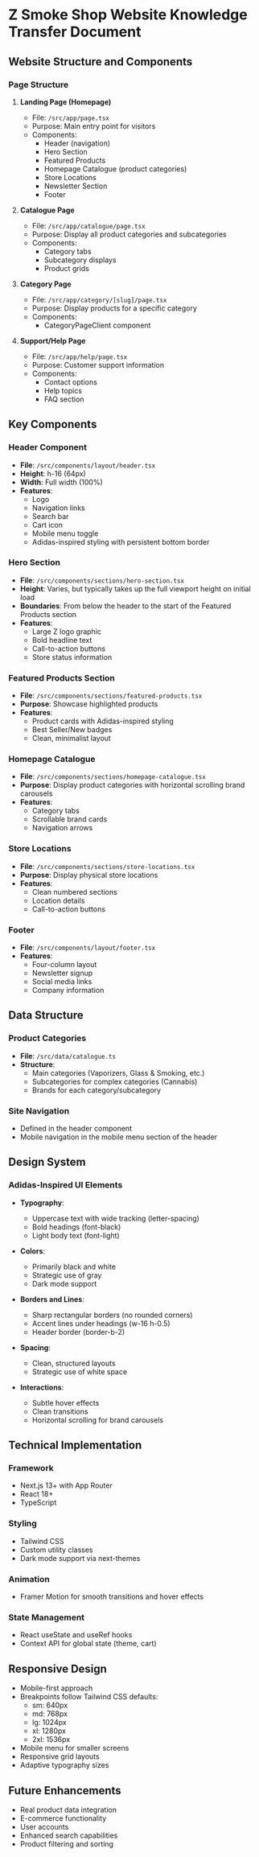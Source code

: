 # Z Smoke Shop Website Knowledge Transfer Document

## Website Structure and Components

### Page Structure

1. **Landing Page (Homepage)**
   - File: `/src/app/page.tsx`
   - Purpose: Main entry point for visitors
   - Components:
     - Header (navigation)
     - Hero Section
     - Featured Products
     - Homepage Catalogue (product categories)
     - Store Locations
     - Newsletter Section
     - Footer

2. **Catalogue Page**
   - File: `/src/app/catalogue/page.tsx`
   - Purpose: Display all product categories and subcategories
   - Components:
     - Category tabs
     - Subcategory displays
     - Product grids

3. **Category Page**
   - File: `/src/app/category/[slug]/page.tsx`
   - Purpose: Display products for a specific category
   - Components:
     - CategoryPageClient component

4. **Support/Help Page**
   - File: `/src/app/help/page.tsx`
   - Purpose: Customer support information
   - Components:
     - Contact options
     - Help topics
     - FAQ section

## Key Components

### Header Component
- **File**: `/src/components/layout/header.tsx`
- **Height**: h-16 (64px)
- **Width**: Full width (100%)
- **Features**:
  - Logo
  - Navigation links
  - Search bar
  - Cart icon
  - Mobile menu toggle
  - Adidas-inspired styling with persistent bottom border

### Hero Section
- **File**: `/src/components/sections/hero-section.tsx`
- **Height**: Varies, but typically takes up the full viewport height on initial load
- **Boundaries**: From below the header to the start of the Featured Products section
- **Features**:
  - Large Z logo graphic
  - Bold headline text
  - Call-to-action buttons
  - Store status information

### Featured Products Section
- **File**: `/src/components/sections/featured-products.tsx`
- **Purpose**: Showcase highlighted products
- **Features**:
  - Product cards with Adidas-inspired styling
  - Best Seller/New badges
  - Clean, minimalist layout

### Homepage Catalogue
- **File**: `/src/components/sections/homepage-catalogue.tsx`
- **Purpose**: Display product categories with horizontal scrolling brand carousels
- **Features**:
  - Category tabs
  - Scrollable brand cards
  - Navigation arrows

### Store Locations
- **File**: `/src/components/sections/store-locations.tsx`
- **Purpose**: Display physical store locations
- **Features**:
  - Clean numbered sections
  - Location details
  - Call-to-action buttons

### Footer
- **File**: `/src/components/layout/footer.tsx`
- **Features**:
  - Four-column layout
  - Newsletter signup
  - Social media links
  - Company information

## Data Structure

### Product Categories
- **File**: `/src/data/catalogue.ts`
- **Structure**:
  - Main categories (Vaporizers, Glass & Smoking, etc.)
  - Subcategories for complex categories (Cannabis)
  - Brands for each category/subcategory

### Site Navigation
- Defined in the header component
- Mobile navigation in the mobile menu section of the header

## Design System

### Adidas-Inspired UI Elements
- **Typography**:
  - Uppercase text with wide tracking (letter-spacing)
  - Bold headings (font-black)
  - Light body text (font-light)
  
- **Colors**:
  - Primarily black and white
  - Strategic use of gray
  - Dark mode support
  
- **Borders and Lines**:
  - Sharp rectangular borders (no rounded corners)
  - Accent lines under headings (w-16 h-0.5)
  - Header border (border-b-2)
  
- **Spacing**:
  - Clean, structured layouts
  - Strategic use of white space
  
- **Interactions**:
  - Subtle hover effects
  - Clean transitions
  - Horizontal scrolling for brand carousels

## Technical Implementation

### Framework
- Next.js 13+ with App Router
- React 18+
- TypeScript

### Styling
- Tailwind CSS
- Custom utility classes
- Dark mode support via next-themes

### Animation
- Framer Motion for smooth transitions and hover effects

### State Management
- React useState and useRef hooks
- Context API for global state (theme, cart)

## Responsive Design

- Mobile-first approach
- Breakpoints follow Tailwind CSS defaults:
  - sm: 640px
  - md: 768px
  - lg: 1024px
  - xl: 1280px
  - 2xl: 1536px
- Mobile menu for smaller screens
- Responsive grid layouts
- Adaptive typography sizes

## Future Enhancements

- Real product data integration
- E-commerce functionality
- User accounts
- Enhanced search capabilities
- Product filtering and sorting
